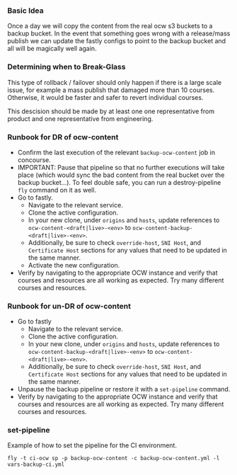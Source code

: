 ### Basic Idea

Once a day we will copy the content from the real ocw s3 buckets to a backup bucket. In the event that something goes wrong with a release/mass publish we can update the fastly configs to point to the backup bucket and all will be magically well again.

### Determining when to Break-Glass

This type of rollback / failover should only happen if there is a large scale issue, for example a mass publish that damaged more than 10 courses. Otherwise, it would be faster and safer to revert individual courses.

This descision should be made by at least one one representative from product and one representative from engineering.

### Runbook for DR of ocw-content

- Confirm the last execution of the relevant `backup-ocw-content` job in concourse.
- IMPORTANT: Pause that pipeline so that no further executions will take place (which would sync the bad content from the real bucket over the backup bucket...). To  feel double safe, you can run a destroy-pipeline `fly` command on it as well.
- Go to fastly.
  - Navigate to the relevant service.
  - Clone the active configuration.
  - In your new clone, under `origins` and `hosts`, update references to `ocw-content-<draft|live>-<env>` to `ocw-content-backup-<draft|live>-<env>`.
  - Additionally, be sure to check `override-host`, `SNI Host`, and `Certificate Host` sections for any values that need to be updated in the same manner.
  - Activate the new configuration.
- Verify by navigating to the appropriate OCW instance and verify that courses and resources are all working as expected. Try many different courses and resources.

### Runbook for un-DR of ocw-content

- Go to fastly
  - Navigate to the relevant service.
  - Clone the active configuration.
  - In your new clone, under `origins` and `hosts`, update references to `ocw-content-backup-<draft|live>-<env>` to `ocw-content-<draft|live>-<env>`.
  - Additionally, be sure to check `override-host`, `SNI Host`, and `Certificate Host` sections for any values that need to be updated in the same manner.
- Unpause the backup pipeline or restore it with a `set-pipeline` command.
- Verify by navigating to the appropriate OCW instance and verify that courses and resources are all working as expected. Try many different courses and resources.

### set-pipeline

Example of how to set the pipeline for the CI environment.

```
fly -t ci-ocw sp -p backup-ocw-content -c backup-ocw-content.yml -l vars-backup-ci.yml
```
